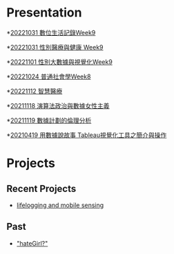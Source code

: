 # Presentation
*[20221031 數位生活記錄Week9](https://docs.google.com/presentation/d/e/2PACX-1vSaZD6tg9wW8fNIMt7Yt7ExZsEEW7Mypmse0gLQQxIC_Kk__bQ0qfShnAvgXYkb_6ej0mjITdQEYueP/pub?start=false&loop=false&delayms=3000)

*[20221031 性別醫療與健康 Week9]()

*[20221101 性別大數據與視覺化Week9]()

*[20221024 普通社會學Week8]()

*[20221112 智慧醫療]()

*[20211118 演算法政治與數據女性主義]()

*[20211119 數據計劃的倫理分析]()

*[20210419 用數據說故事 Tableau視覺化工具之簡介與操作]()


# Projects

## Recent Projects
* [lifelogging and mobile sensing]()

## Past
* ["hateGirl?"]()

